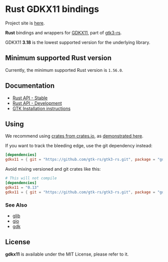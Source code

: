 # Rust GDKX11 bindings

Project site is [here](https://gtk-rs.org/).

__Rust__ bindings and wrappers for [GDKX11](https://developer.gnome.org/gdk3/stable/gdk3-X-Window-System-Interaction.html),
part of [gtk3-rs](https://github.com/gtk-rs/gtk3-rs).

GDKX11 __3.18__ is the lowest supported version for the underlying library.

## Minimum supported Rust version

Currently, the minimum supported Rust version is `1.56.0`.

## Documentation

 * [Rust API - Stable](https://gtk-rs.org/gtk3-rs/stable/latest/docs/gdkx11/)
 * [Rust API - Development](https://gtk-rs.org/gtk3-rs/git/docs/gdkx11)
 * [GTK Installation instructions](https://www.gtk.org/docs/installations/)

## Using

We recommend using [crates from crates.io](https://crates.io/keywords/gtk-rs),
as [demonstrated here](https://gtk-rs.org/#using).

If you want to track the bleeding edge, use the git dependency instead:

```toml
[dependencies]
gdkx11 = { git = "https://github.com/gtk-rs/gtk3-rs.git", package = "gdkx11" }
```

Avoid mixing versioned and git crates like this:

```toml
# This will not compile
[dependencies]
gdkx11 = "0.13"
gdkx11 = { git = "https://github.com/gtk-rs/gtk3-rs.git", package = "gdkx11" }
```

### See Also

 * [glib](https://crates.io/crates/glib)
 * [gio](https://crates.io/crates/gio)
 * [gdk](https://crates.io/crates/gdk)

## License

__gdkx11__ is available under the MIT License, please refer to it.
